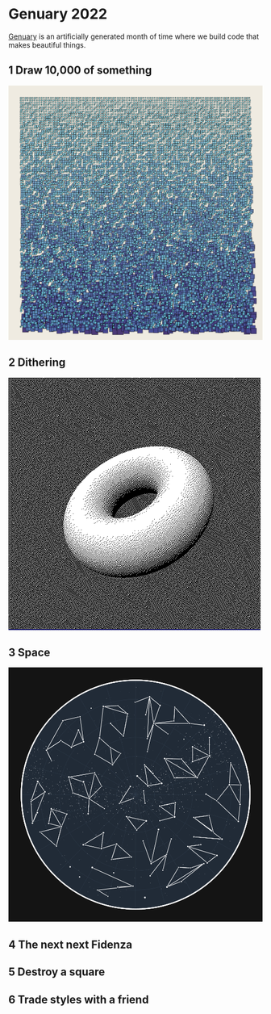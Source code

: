# Genuary 2022

[Genuary](https://genuary.art/) is an artificially generated month of time where we build code that makes beautiful things.

## 1 Draw 10,000 of something

![10,000 squares](day01/day01.png)

## 2 Dithering

![Torus](day02/day02.png)

## 3 Space

![Constellation map](day03/day03.png)

## 4 The next next Fidenza

## 5 Destroy a square

## 6 Trade styles with a friend
